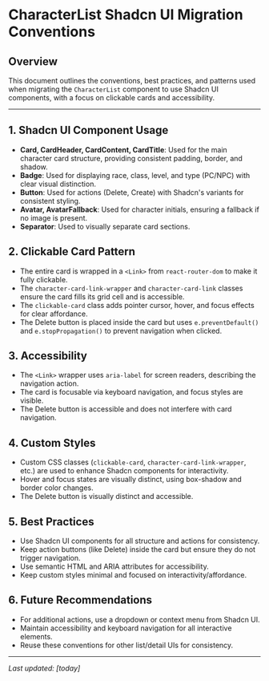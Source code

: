 # CharacterList Shadcn UI Migration Conventions

## Overview
This document outlines the conventions, best practices, and patterns used when migrating the `CharacterList` component to use Shadcn UI components, with a focus on clickable cards and accessibility.

---

## 1. Shadcn UI Component Usage
- **Card, CardHeader, CardContent, CardTitle**: Used for the main character card structure, providing consistent padding, border, and shadow.
- **Badge**: Used for displaying race, class, level, and type (PC/NPC) with clear visual distinction.
- **Button**: Used for actions (Delete, Create) with Shadcn's variants for consistent styling.
- **Avatar, AvatarFallback**: Used for character initials, ensuring a fallback if no image is present.
- **Separator**: Used to visually separate card sections.

## 2. Clickable Card Pattern
- The entire card is wrapped in a `<Link>` from `react-router-dom` to make it fully clickable.
- The `character-card-link-wrapper` and `character-card-link` classes ensure the card fills its grid cell and is accessible.
- The `clickable-card` class adds pointer cursor, hover, and focus effects for clear affordance.
- The Delete button is placed inside the card but uses `e.preventDefault()` and `e.stopPropagation()` to prevent navigation when clicked.

## 3. Accessibility
- The `<Link>` wrapper uses `aria-label` for screen readers, describing the navigation action.
- The card is focusable via keyboard navigation, and focus styles are visible.
- The Delete button is accessible and does not interfere with card navigation.

## 4. Custom Styles
- Custom CSS classes (`clickable-card`, `character-card-link-wrapper`, etc.) are used to enhance Shadcn components for interactivity.
- Hover and focus states are visually distinct, using box-shadow and border color changes.
- The Delete button is visually distinct and accessible.

## 5. Best Practices
- Use Shadcn UI components for all structure and actions for consistency.
- Keep action buttons (like Delete) inside the card but ensure they do not trigger navigation.
- Use semantic HTML and ARIA attributes for accessibility.
- Keep custom styles minimal and focused on interactivity/affordance.

## 6. Future Recommendations
- For additional actions, use a dropdown or context menu from Shadcn UI.
- Maintain accessibility and keyboard navigation for all interactive elements.
- Reuse these conventions for other list/detail UIs for consistency.

---

_Last updated: [today]_ 